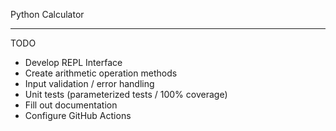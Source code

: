 Python Calculator
_________________

TODO
- Develop REPL Interface
- Create arithmetic operation methods
- Input validation / error handling
- Unit tests (parameterized tests / 100% coverage)
- Fill out documentation
- Configure GitHub Actions
